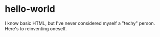 # hello-world
I know basic HTML, but I've never considered myself a "techy" person. Here's to reinventing oneself.
